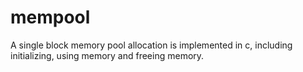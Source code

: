 # mempool
  A single block memory pool allocation is implemented in c, including initializing, using memory and freeing memory.    
